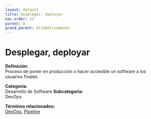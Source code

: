 ```yaml
---
layout: default
title: Desplegar, deployar
nav_order: 12
parent: D
grand_parent: Alfabéticamente
---
```


# Desplegar, deployar

**Definición:**  
Proceso de poner en producción o hacer accesible un software a los usuarios finales.

**Categoría:**  
Desarrollo de Software 
**Subcategoría:**  
DevOps

**Términos relacionados:**  
[DevOps](https://maleniski.github.io/diccionario-angl-tec-mx/docs/alfabeticamente/D/devops.html), [Pipeline](https://maleniski.github.io/diccionario-angl-tec-mx/docs/alfabeticamente/P/pipeline.html)
